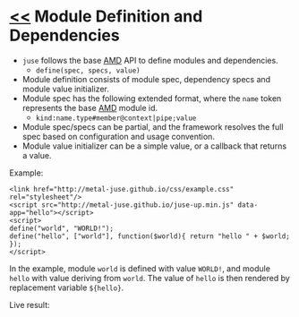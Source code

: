 # [<<](..) Module Definition and Dependencies

* `juse` follows the base [AMD][] API to define modules and dependencies.
    * `define(spec, specs, value)`
* Module definition consists of module spec, dependency specs and module value initializer.
* Module spec has the following extended format, where the `name` token represents the base [AMD][] module id.
    * `kind:name.type#member@context|pipe;value`
* Module spec/specs can be partial, and the framework resolves the full spec based on configuration and usage convention.
* Module value initializer can be a simple value, or a callback that returns a value.

Example:

```
<link href="http://metal-juse.github.io/css/example.css" rel="stylesheet"/>
<script src="http://metal-juse.github.io/juse-up.min.js" data-app="hello"></script>
<script>
define("world", "WORLD!");
define("hello", ["world"], function($world){ return "hello " + $world; });
</script>
```

In the example, module `world` is defined with value `WORLD!`, and module `hello` with value deriving from `world`. The value of `hello` is then rendered by replacement variable `${hello}`.

Live result:

<section>
<link href="http://metal-juse.github.io/css/example.css" rel="stylesheet"/>
<script src="http://metal-juse.github.io/juse-up.min.js" data-app="hello"></script>
<script>
define("world", "WORLD!");
define("hello", ["world"], function($world){ return "hello " + $world; });
</script>
</section>

[AMD]: https://github.com/amdjs/amdjs-api/wiki/AMD
